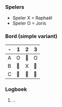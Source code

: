 ### Spelers
- Speler X = Raphaël
- Speler O = Joris

### Bord (simple variant)
| - | 1 | 2 | 3 |
|---|---|---|---|
| A | O |🔲| O |
| B |🔲| X |🔲|
| C |🔲|🔲|🔲|

### Logboek
1. ..